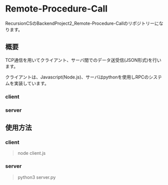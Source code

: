 # Remote-Procedure-Call
RecursionCSのBackendProject2_Remote-Procedure-Callのリポジトリーになります。

## 概要
TCP通信を用いてクライアント、サーバ間でのデータ送受信(JSON形式)を行います。

クライアントは、Javascript(Node.js)、サーバはpythonを使用しRPCのシステムを実装しています。

### client


### server

## 使用方法
### client
>node client.js

### server
>python3 server.py